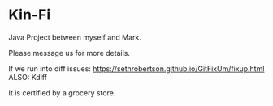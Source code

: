 # Kin-Fi
Java Project between myself and Mark.

Please message us for more details. 

If we run into diff issues: https://sethrobertson.github.io/GitFixUm/fixup.html   ALSO: Kdiff 

It is certified by a grocery store. 
